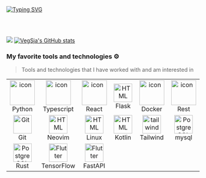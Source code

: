 [![Typing SVG](https://readme-typing-svg.demolab.com?font=Fira+Code&weight=800&duration=3000&pause=1000&color=E6EFFF&multiline=true&width=435&lines=Hello+There!+I+am+Vegard+Sj%C3%A5vik;-+Computer+Science+student+at+NTNU)](https://git.io/typing-svg)

<br />
<br />

![](https://gitwar.herokuapp.com/badge?username=VegSja)
[![VegSja's GitHub stats](https://github-readme-stats.vercel.app/api?username=VegSja&show_icons=true&theme=dark)](https://github.com/anuraghazra/github-readme-stats)

### My favorite tools and technologies ⚙️ 

> Tools and technologies that I have worked with and am interested in

<table>
  <tr>
    <td align="center" width="96">
      <a href="#macropower-tech">
        <img src="https://techstack-generator.vercel.app/python-icon.svg" alt="icon" width="65" height="65" />
      </a>
      <br>Python
    </td>
    <td align="center" width="96">
        <img src="https://techstack-generator.vercel.app/ts-icon.svg" alt="icon" width="65" height="65" />
      <br>Typescript
    </td>
    <td align="center" width="96">
        <img src="https://techstack-generator.vercel.app/react-icon.svg" alt="icon" width="65" height="65" />
      <br>React
    </td>
    <td align="center" width="96">
        <img src="https://skillicons.dev/icons?i=flask" width="48" height="48" alt="HTML" />
      <br>Flask
    </td>
    <td align="center" width="96">
        <img src="https://techstack-generator.vercel.app/docker-icon.svg" alt="icon" width="65" height="65" />
      <br>Docker
    </td>
    <td align="center" width="96">
        <img src="https://techstack-generator.vercel.app/restapi-icon.svg" alt="icon" width="65" height="65" />
      <br>Rest
    </td>
  </tr>
  <tr>
    <td align="center" width="96"> 
        <img src="https://user-images.githubusercontent.com/25181517/192108372-f71d70ac-7ae6-4c0d-8395-51d8870c2ef0.png" width="48" height="48" alt="Git" />
      <br>Git
    </td>
    <td align="center"  width="96">
        <img src="https://skillicons.dev/icons?i=neovim" width="48" height="48" alt="HTML" />
      <br>Neovim
    </td>
    <td align="center"  width="96">
        <img src="https://skillicons.dev/icons?i=linux" width="48" height="48" alt="HTML" />
      <br>Linux
    </td>
    <td align="center"  width="96">
        <img src="https://skillicons.dev/icons?i=kotlin" width="48" height="48" alt="HTML" />
      <br>Kotlin
    </td>
    <td align="center" width="96">
        <img src="https://skillicons.dev/icons?i=tailwind" width="48" height="48" alt="tailwind" />
      <br>Tailwind
    </td>
    <td align="center" width="96">
        <img src="https://skillicons.dev/icons?i=mysql" width="48" height="48" alt="PostgreSQL" />
      <br>mysql
    </td>
  </tr>
 <tr>
       <td align="center" width="96">
        <img src="https://skillicons.dev/icons?i=rust" width="48" height="48" alt="PostgreSQL" />
      <br>Rust
    </td>
     <td align="center" width="96">
        <img src="https://skillicons.dev/icons?i=tensorflow" width="48" height="48" alt="Flutter" />
      <br>TensorFlow
    </td>
     <td align="center" width="96">
        <img src="https://skillicons.dev/icons?i=fastapi" width="48" height="48" alt="Flutter" />
      <br>FastAPI
    </td>
 </tr>
</table>
